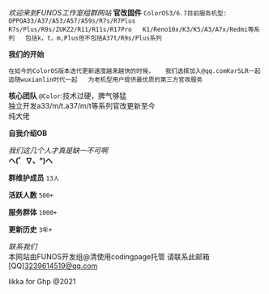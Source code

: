 *欢迎来到FUNOS工作室组群网站*
**官改固件**
``ColorOS3/6.7目前服务机型: 
OPPOA33/A37/A53/A57/A59s/R7s/R7Plus  
R7s/Plus/R9s/ZUKZ2/R11/R11s/R17Pro  
K1/Reno10x/K3/K5/A3/A7x/Redmi等系列  
包括k，t，m,Plus但不包括A37t/R9s/Plus系列``

**我们的开始**

``在如今的ColorOS版本迭代更新速度越来越快的时候，  
我们选择加入@qq.comKarSLR一起追随wuxianlin时代一起  
为老机型用户提供最优质的第三方官改服务``

**核心团队**
``@Color``:技术过硬，脾气够猛  
独立开发a33/m/t.a37/m/t等系列官改更新至今  
纯大佬


**自我介绍OB**

*我们这几个人才真是缺一不可啊*  
**へ(゜∇、°)へ**

**群维护成员**
``13人``

**活跃人数**
``500+``

**服务群体**
``1000+``

**更新历史**
``3年+``


*联系我们*  
本网站由FUNOS开发组@清使用codingpage托管
请联系此邮箱[QQ]3239614519@qq.com

likka for Ghp @2021
